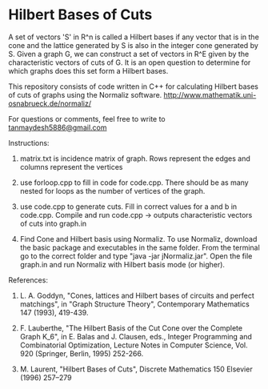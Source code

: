 Hilbert Bases of Cuts
===========

A set of vectors 'S' in R^n is called a Hilbert bases if any vector that is in the cone and the lattice generated by S is also in the integer cone generated by S. Given a graph G, we can construct a set of vectors in R^E given by the characteristic vectors of cuts of G. It is an open question to determine for which graphs does this set form a Hilbert bases.

This repository consists of code written in C++ for calculating Hilbert bases of cuts of graphs using the Normaliz software. http://www.mathematik.uni-osnabrueck.de/normaliz/

For questions or comments, feel free to write to tanmaydesh5886@gmail.com


Instructions:

1. matrix.txt is incidence matrix of graph.
Rows represent the edges and columns represent the vertices


2. use forloop.cpp to fill in code for code.cpp. 
There should be as many nested for loops as the number of vertices of the graph.


3. use code.cpp to generate cuts.
Fill in correct values for a and b in code.cpp. Compile and run code.cpp -> outputs characteristic vectors of cuts into graph.in


4. Find Cone and Hilbert basis using Normaliz.
To use Normaliz, download the basic package and executables in the same folder. From the terminal go to the correct folder and type "java -jar jNormaliz.jar". Open the file graph.in and run Normaliz with Hilbert basis mode (or higher).


References:

1. L. A. Goddyn, "Cones, lattices and Hilbert bases of circuits and perfect matchings", in "Graph Structure Theory", Contemporary Mathematics 147 (1993), 419-439.

2. F. Lauberthe, "The Hilbert Basis of the Cut Cone over the Complete Graph K_6", in E. Balas and J. Clausen, eds., Integer Programming and Combinatorial Optimization, Lecture Notes in Computer Science, 
Vol. 920 (Springer, Berlin, 1995) 252-266.

3. M. Laurent, "Hilbert Bases of Cuts", Discrete Mathematics 150 Elsevier (1996) 257–279
